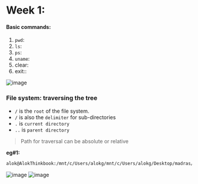 # Week 1:
#### Basic commands:

1. `pwd`:
2. `ls`:
3. `ps`:
4. `uname`:
5. clear:
6. exit::

![image](https://github.com/user-attachments/assets/e7f51a5b-0a9c-4fd0-b40d-4cf11099038d)



### File system: traversing the tree
- `/` is the `root` of the file system.
- `/` is also the `delimiter` for sub-directories
- `.` is `current directory`
- `..` is `parent directory`
> Path for traversal can be absolute or relative

**eg#1:**
```bash
alok@AlokThinkbook:/mnt/c/Users/alokg/mnt/c/Users/alokg/Desktop/madras/SC cd .. // this will take us to the parent directory
```


![image](https://github.com/user-attachments/assets/f2802527-4e1f-4ebd-90f2-c803fd1e9278)
![image](https://github.com/user-attachments/assets/1c57ba43-c03f-4f85-953e-dc1b4ec3d28a)






















